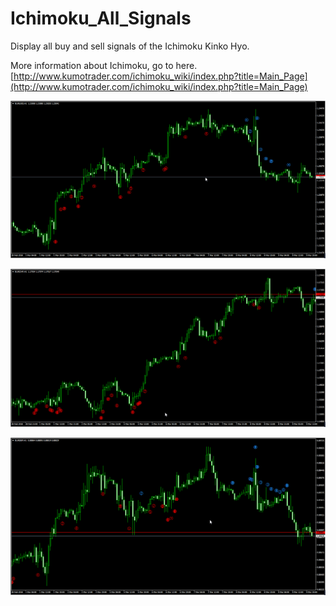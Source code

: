 # Ichimoku_All_Signals

Display all buy and sell signals of the Ichimoku Kinko Hyo. 

More information about Ichimoku, go to here. [http://www.kumotrader.com/ichimoku_wiki/index.php?title=Main_Page](http://www.kumotrader.com/ichimoku_wiki/index.php?title=Main_Page)
 

![EURUSD-H1](EURUSD-H1.png)

![EURCHF-H1](EURCHF-H1.png)

![EURGBP-H1](EURGBP-H1.png)




